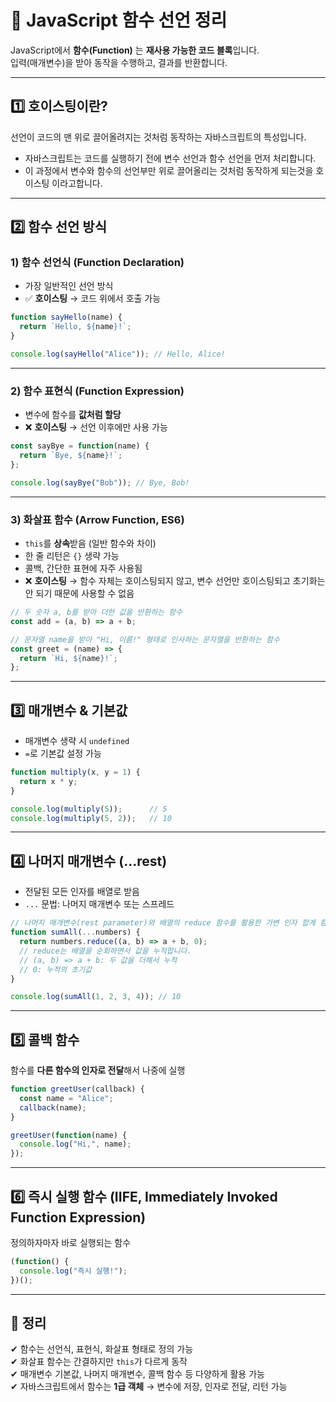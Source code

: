 # 🔧 JavaScript 함수 선언 정리

JavaScript에서 **함수(Function)** 는 **재사용 가능한 코드 블록**입니다.  
입력(매개변수)을 받아 동작을 수행하고, 결과를 반환합니다.

---

## 1️⃣ 호이스팅이란?

선언이 코드의 맨 위로 끌어올려지는 것처럼 동작하는 자바스크립트의 특성입니다.

- 자바스크립트는 코드를 실행하기 전에 변수 선언과 함수 선언을 먼저 처리합니다.
- 이 과정에서 변수와 함수의 선언부만 위로 끌어올리는 것처럼 동작하게 되는것을 호이스팅 이라고합니다.

---

## 2️⃣ 함수 선언 방식

### 1) 함수 선언식 (Function Declaration)

- 가장 일반적인 선언 방식
- ✅ **호이스팅** → 코드 위에서 호출 가능

```js
function sayHello(name) {
  return `Hello, ${name}!`;
}

console.log(sayHello("Alice")); // Hello, Alice!
```

---

### 2) 함수 표현식 (Function Expression)

- 변수에 함수를 **값처럼 할당**
- ❌ **호이스팅** → 선언 이후에만 사용 가능

```js
const sayBye = function(name) {
  return `Bye, ${name}!`;
};

console.log(sayBye("Bob")); // Bye, Bob!
```

---

### 3) 화살표 함수 (Arrow Function, ES6)

- `this`를 **상속**받음 (일반 함수와 차이)
- 한 줄 리턴은 `{}` 생략 가능
- 콜백, 간단한 표현에 자주 사용됨
- ❌ **호이스팅** → 함수 자체는 호이스팅되지 않고, 변수 선언만 호이스팅되고 초기화는 안 되기 때문에 사용할 수 없음

```js
// 두 숫자 a, b를 받아 더한 값을 반환하는 함수
const add = (a, b) => a + b;

// 문자열 name을 받아 "Hi, 이름!" 형태로 인사하는 문자열을 반환하는 함수
const greet = (name) => {
  return `Hi, ${name}!`;
};
```

---

## 3️⃣ 매개변수 & 기본값

- 매개변수 생략 시 `undefined`
- `=`로 기본값 설정 가능

```js
function multiply(x, y = 1) {
  return x * y;
}

console.log(multiply(5));      // 5
console.log(multiply(5, 2));   // 10
```

---

## 4️⃣ 나머지 매개변수 (...rest)

- 전달된 모든 인자를 배열로 받음
- `...` 문법: 나머지 매개변수 또는 스프레드

```js
// 나머지 매개변수(rest parameter)와 배열의 reduce 함수를 활용한 가변 인자 합계 함수
function sumAll(...numbers) {
  return numbers.reduce((a, b) => a + b, 0);
  // reduce는 배열을 순회하면서 값을 누적합니다.
  // (a, b) => a + b: 두 값을 더해서 누적
  // 0: 누적의 초기값
}

console.log(sumAll(1, 2, 3, 4)); // 10
```

---

## 5️⃣ 콜백 함수

함수를 **다른 함수의 인자로 전달**해서 나중에 실행

```js
function greetUser(callback) {
  const name = "Alice";
  callback(name);
}

greetUser(function(name) {
  console.log("Hi,", name);
});
```

---

## 6️⃣ 즉시 실행 함수 (IIFE, Immediately Invoked Function Expression)

정의하자마자 바로 실행되는 함수

```js
(function() {
  console.log("즉시 실행!");
})();
```

---

## 🎯 정리

✔ 함수는 선언식, 표현식, 화살표 형태로 정의 가능  
✔ 화살표 함수는 간결하지만 `this`가 다르게 동작  
✔ 매개변수 기본값, 나머지 매개변수, 콜백 함수 등 다양하게 활용 가능  
✔ 자바스크립트에서 함수는 **1급 객체** → 변수에 저장, 인자로 전달, 리턴 가능

